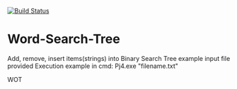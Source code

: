 [![Build Status](https://travis-ci.org/Lukephil013/Word-Search-Tree.svg?branch=master)](https://travis-ci.org/Lukephil013/Word-Search-Tree)

# Word-Search-Tree
Add, remove, insert items(strings) into Binary Search Tree 
example input file provided
Execution example in cmd:
Pj4.exe "filename.txt"


WOT
